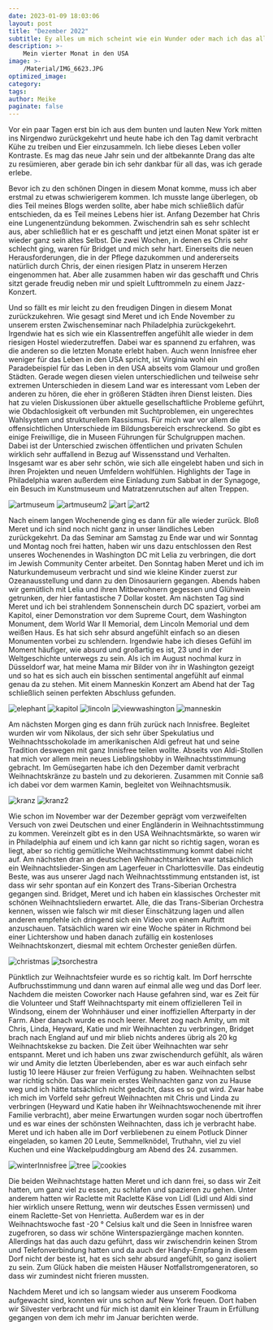 ```yaml
---
date: 2023-01-09 18:03:06
layout: post
title: "Dezember 2022"
subtitle: Ey alles um mich scheint wie ein Wunder oder mach ich das alles gerade selbst - Ein Dezember auf Reisen.
description: >-
	Mein vierter Monat in den USA
image: >-
	/Material/IMG_6623.JPG
optimized_image:
category:
tags:
author: Meike
paginate: false
---
```

Vor ein paar Tagen erst bin ich aus dem bunten und lauten New York mitten ins Nirgendwo zurückgekehrt und heute habe ich den Tag damit verbracht Kühe zu treiben und Eier einzusammeln. Ich liebe dieses Leben voller Kontraste. Es mag das neue Jahr sein und der altbekannte Drang das alte zu resümieren, aber gerade bin ich sehr dankbar für all das, was ich gerade erlebe.

Bevor ich zu den schönen Dingen in diesem Monat komme, muss ich aber erstmal zu etwas schwierigerem kommen. Ich musste lange überlegen, ob dies Teil meines Blogs werden sollte, aber habe mich schließlich dafür entschieden, da es Teil meines Lebens hier ist. Anfang Dezember hat Chris eine Lungenentzündung bekommen. Zwischendrin sah es sehr schlecht aus, aber schließlich hat er es geschafft und jetzt einen Monat später ist er wieder ganz sein altes Selbst. Die zwei Wochen, in denen es Chris sehr schlecht ging, waren für Bridget und mich sehr hart. Einerseits die neuen Herausforderungen, die in der Pflege dazukommen und andererseits natürlich durch Chris, der einen riesigen Platz in unserem Herzen eingenommen hat. Aber alle zusammen haben wir das geschafft und Chris sitzt gerade freudig neben mir und spielt Lufttrommeln zu einem Jazz-Konzert. 

Und so fällt es mir leicht zu den freudigen Dingen in diesem Monat zurückzukehren. Wie gesagt sind Meret und ich Ende November zu unserem ersten Zwischenseminar nach Philadelphia zurückgekehrt. Irgendwie hat es sich wie ein Klassentreffen angefühlt alle wieder in dem riesigen Hostel wiederzutreffen. Dabei war es spannend zu erfahren, was die anderen so die letzten Monate erlebt haben. Auch wenn Innisfree eher weniger für das Leben in den USA spricht, ist Virginia wohl ein Paradebeispiel für das Leben in den USA abseits vom Glamour und großen Städten. Gerade wegen diesen vielen unterschiedlichen und teilweise sehr extremen Unterschieden in diesem Land war es interessant vom Leben der anderen zu hören, die eher in größeren Städten ihren Dienst leisten. Dies hat zu vielen Diskussionen über aktuelle gesellschaftliche Probleme geführt, wie Obdachlosigkeit oft verbunden mit Suchtproblemen, ein ungerechtes Wahlsystem und strukturellem Rassismus. Für mich war vor allem die offensichtlichen Unterschiede im Bildungsbereich erschreckend. So gibt es einige Freiwillige, die in Museen Führungen für Schulgruppen machen. Dabei ist der Unterschied zwischen öffentlichen und privaten Schulen wirklich sehr auffallend in Bezug auf Wissensstand und Verhalten. Insgesamt war es aber sehr schön, wie sich alle eingelebt haben und sich in ihren Projekten und neuen Umfeldern wohlfühlen. Highlights der Tage in Philadelphia waren außerdem eine Einladung zum Sabbat in der Synagoge, ein Besuch im Kunstmuseum und Matratzenrutschen auf alten Treppen.

<img src="/Material/XEYE9323.JPG" alt="artmuseum">
<img src="/Material/IMG_6648.JPG" alt="artmuseum2">
<img src="/Material/IMG_6641.JPG" alt="art">
<img src="/Material/IMG_6647.JPG" alt="art2">

Nach einem langen Wochenende ging es dann für alle wieder zurück. Bloß Meret und ich sind noch nicht ganz in unser ländliches Leben zurückgekehrt. Da das Seminar am Samstag zu Ende war und wir Sonntag und Montag noch frei hatten, haben wir uns dazu entschlossen den Rest unseres Wochenendes in Washington DC mit Lelia zu verbringen, die dort im Jewish Community Center arbeitet. Den Sonntag haben Meret und ich im Naturkundemuseum verbracht und sind wie kleine Kinder zuerst zur Ozeanausstellung und dann zu den Dinosauriern gegangen. Abends haben wir gemütlich mit Lelia und ihren Mitbewohnern gegessen und Glühwein getrunken, der hier fantastische 7 Dollar kostet. Am nächsten Tag sind Meret und ich bei strahlendem Sonnenschein durch DC spaziert, vorbei am Kapitol, einer Demonstration vor dem Supreme Court, dem Washington Monument, dem World War II Memorial, dem Lincoln Memorial und dem weißen Haus. Es hat sich sehr absurd angefühlt einfach so an diesen Monumenten vorbei zu schlendern. Irgendwie habe ich dieses Gefühl im Moment häufiger, wie absurd und großartig es ist, 23 und in der Weltgeschichte unterwegs zu sein. Als ich im August nochmal kurz in Düsseldorf war, hat meine Mama mir Bilder von ihr in Washington gezeigt und so hat es sich auch ein bisschen sentimental angefühlt auf einmal genau da zu stehen. Mit einem Manneskin Konzert am Abend hat der Tag schließlich seinen perfekten Abschluss gefunden.

<img src="/Material/IMG_6670.JPG" alt="elephant">
<img src="/Material/IMG_6694.JPG" alt="kapitol">
<img src="/Material/IMG_6700.JPG" alt="lincoln">
<img src="/Material/IMG_6701.JPG" alt="viewwashington">
<img src="/Material/IMG_6707.JPG" alt="manneskin">

Am nächsten Morgen ging es dann früh zurück nach Innisfree. Begleitet wurden wir vom Nikolaus, der sich sehr über Spekulatius und Weihnachtsschokolade im amerikanischen Aldi gefreut hat und seine Tradition deswegen mit ganz Innisfree teilen wollte. Abseits von Aldi-Stollen hat mich vor allem mein neues Lieblingshobby in Weihnachtsstimmung gebracht. Im Gemüsegarten habe ich den Dezember damit verbracht Weihnachtskränze zu basteln und zu dekorieren. Zusammen mit Connie saß ich dabei vor dem warmen Kamin, begleitet von Weihnachtsmusik. 

<img src="/Material/IMG_6724.JPG" alt="kranz">
<img src="/Material/IMG_6726.JPG" alt="kranz2">

Wie schon im November war der Dezember geprägt vom verzweifelten Versuch von zwei Deutschen und einer Engländerin in Weihnachtsstimmung zu kommen. Vereinzelt gibt es in den USA Weihnachtsmärkte, so waren wir in Philadelphia auf einem und ich kann gar nicht so richtig sagen, woran es liegt, aber so richtig gemütliche Weihnachtsstimmung kommt dabei nicht auf. Am nächsten dran an deutschen Weihnachtsmärkten war tatsächlich ein Weihnachtslieder-Singen am Lagerfeuer in Charlottesville. Das eindeutig Beste, was aus unserer Jagd nach Weihnachtsstimmung entstanden ist, ist dass wir sehr spontan auf ein Konzert des Trans-Siberian Orchestra gegangen sind. Bridget, Meret und ich haben ein klassisches Orchester mit schönen Weihnachtsliedern erwartet. Alle, die das Trans-Siberian Orchestra kennen, wissen wie falsch wir mit dieser Einschätzung lagen und allen anderen empfehle ich dringend sich ein Video von einem Auftritt anzuschauen. Tatsächlich waren wir eine Woche später in Richmond bei einer Lichtershow und haben danach zufällig ein kostenloses Weihnachtskonzert, diesmal mit echtem Orchester genießen dürfen. 

<img src="/Material/IMG_6761 - Kopie.JPG" alt="christmas">
<img src="/Material/IMG_6777 - Kopie.JPG" alt="tsorchestra">

Pünktlich zur Weihnachtsfeier wurde es so richtig kalt. Im Dorf herrschte Aufbruchsstimmung und dann waren auf einmal alle weg und das Dorf leer. Nachdem die meisten Coworker nach Hause gefahren sind, war es Zeit für die Volunteer und Staff Weihnachtsparty mit einem offizielleren Teil in Windsong, einem der Wohnhäuser und einer inoffiziellen Afterparty in der Farm. Aber danach wurde es noch leerer. Meret zog nach Amity, um mit Chris, Linda, Heyward, Katie und mir Weihnachten zu verbringen, Bridget brach nach England auf und mir blieb nichts anderes übrig als 20 kg Weihnachtskekse zu backen. Die Zeit über Weihnachten war sehr entspannt. Meret und ich haben uns zwar zwischendurch gefühlt, als wären wir und Amity die letzten Überlebenden, aber es war auch einfach sehr lustig 10 leere Häuser zur freien Verfügung zu haben. Weihnachten selbst war richtig schön. Das war mein erstes Weihnachten ganz von zu Hause weg und ich hätte tatsächlich nicht gedacht, dass es so gut wird. Zwar habe ich mich im Vorfeld sehr gefreut Weihnachten mit Chris und Linda zu verbringen (Heyward und Katie haben ihr Weihnachtswochenende mit ihrer Familie verbracht), aber meine Erwartungen wurden sogar noch übertroffen und es war eines der schönsten Weihnachten, dass ich je verbracht habe. Meret und ich haben alle im Dorf verbliebenen zu einem Potluck Dinner eingeladen, so kamen 20 Leute, Semmelknödel, Truthahn, viel zu viel Kuchen und eine Wackelpuddingburg am Abend des 24. zusammen.

<img src="/Material/IMG_6771.JPG" alt="winterInnisfree">
<img src="/Material/IMG_6768 - Kopie (2).JPG" alt="tree">
<img src="/Material/IMG_6795.JPG" alt="cookies">
 
Die beiden Weihnachtstage hatten Meret und ich dann frei, so dass wir Zeit hatten, um ganz viel zu essen, zu schlafen und spazieren zu gehen. Unter anderem hatten wir Raclette mit Raclette Käse von Lidl (Lidl und Aldi sind hier wirklich unsere Rettung, wenn wir deutsches Essen vermissen) und einem Raclette-Set von Henrietta. Außerdem war es in der Weihnachtswoche fast -20 ° Celsius kalt und die Seen in Innisfree waren zugefroren, so dass wir schöne Winterspaziergänge machen konnten. Allerdings hat das auch dazu geführt, dass wir zwischendrin keinen Strom und Telefonverbindung hatten und da auch der Handy-Empfang in diesem Dorf nicht der beste ist, hat es sich sehr absurd angefühlt, so ganz isoliert zu sein. Zum Glück haben die meisten Häuser Notfallstromgeneratoren, so dass wir zumindest nicht frieren mussten. 

Nachdem Meret und ich so langsam wieder aus unserem Foodkoma aufgewacht sind, konnten wir uns schon auf New York freuen. Dort haben wir Silvester verbracht und für mich ist damit ein kleiner Traum in Erfüllung gegangen von dem ich mehr im Januar berichten werde.
